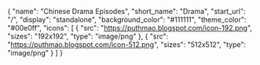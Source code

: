 
{
  "name": "Chinese Drama Episodes",
  "short_name": "Drama",
  "start_url": "/",
  "display": "standalone",
  "background_color": "#111111",
  "theme_color": "#00e0ff",
  "icons": [
    {
      "src": "https://puthmao.blogspot.com/icon-192.png",
      "sizes": "192x192",
      "type": "image/png"
    },
    {
      "src": "https://puthmao.blogspot.com/icon-512.png",
      "sizes": "512x512",
      "type": "image/png"
    }
  ]
}
